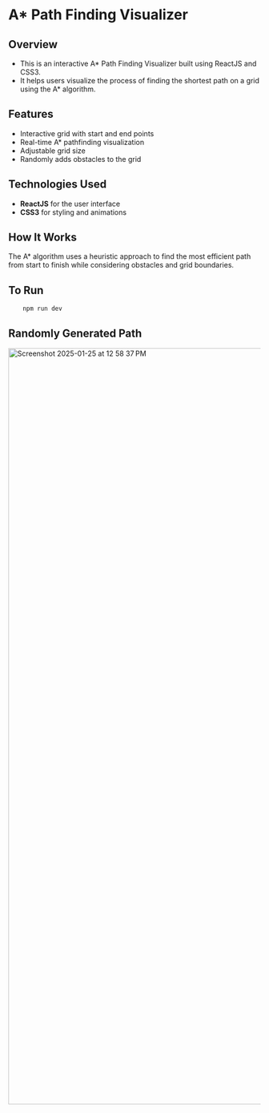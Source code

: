 # A* Path Finding Visualizer

## Overview
- This is an interactive A* Path Finding Visualizer built using ReactJS and CSS3. 
- It helps users visualize the process of finding the shortest path on a grid using the A* algorithm.

## Features
- Interactive grid with start and end points
- Real-time A* pathfinding visualization
- Adjustable grid size
- Randomly adds obstacles to the grid

## Technologies Used
- **ReactJS** for the user interface
- **CSS3** for styling and animations

## How It Works
The A* algorithm uses a heuristic approach to find the most efficient path from start to finish while considering obstacles and grid boundaries.

## To Run
```shell
    npm run dev
```

## Randomly Generated Path
<img width="1510" alt="Screenshot 2025-01-25 at 12 58 37 PM" src="https://github.com/user-attachments/assets/183cd1f3-343c-47b0-9e6e-7dc4dd0ab046" />
